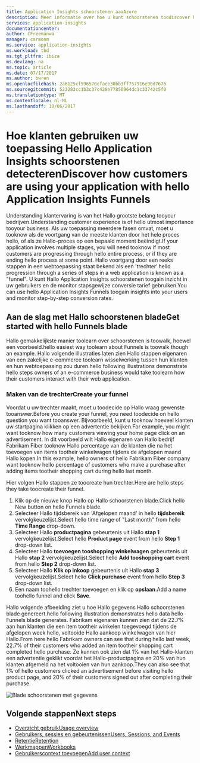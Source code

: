 ```yaml
---
title: Application Insights schoorstenen aaaAzure
description: Meer informatie over hoe u kunt schoorstenen toodiscover hoe klanten communiceert met uw toepassing.
services: application-insights
documentationcenter: 
author: CFreemanwa
manager: carmonm
ms.service: application-insights
ms.workload: tbd
ms.tgt_pltfrm: ibiza
ms.devlang: na
ms.topic: article
ms.date: 07/17/2017
ms.author: bwren
ms.openlocfilehash: 2a6125cf596570cfaee30bb3ff757916e90d7676
ms.sourcegitcommit: 523283cc1b3c37c428e77850964dc1c33742c5f0
ms.translationtype: MT
ms.contentlocale: nl-NL
ms.lasthandoff: 10/06/2017
---
```

# <a name="discover-how-customers-are-using-your-application-with-hello-application-insights-funnels"></a><span data-ttu-id="c0511-103">Hoe klanten gebruiken uw toepassing Hello Application Insights schoorstenen detecteren</span><span class="sxs-lookup"><span data-stu-id="c0511-103">Discover how customers are using your application with hello Application Insights Funnels</span></span>

<span data-ttu-id="c0511-104">Understanding klantervaring is van het Hallo grootste belang tooyour bedrijven.</span><span class="sxs-lookup"><span data-stu-id="c0511-104">Understanding customer experience is of hello utmost importance tooyour business.</span></span> <span data-ttu-id="c0511-105">Als uw toepassing meerdere fasen omvat, moet u tooknow als de voortgang van de meeste klanten door het hele proces hello, of als ze Hallo-proces op een bepaald moment beëindigt.</span><span class="sxs-lookup"><span data-stu-id="c0511-105">If your application involves multiple stages, you will need tooknow if most customers are progressing through hello entire process, or if they are ending hello process at some point.</span></span> <span data-ttu-id="c0511-106">Hallo voortgang door een reeks stappen in een webtoepassing staat bekend als een 'trechter'.</span><span class="sxs-lookup"><span data-stu-id="c0511-106">hello progression through a series of steps in a web application is known as a "funnel".</span></span> <span data-ttu-id="c0511-107">U kunt Hallo Application Insights schoorstenen toogain inzicht in uw gebruikers en de monitor stapsgewijze conversie tarief gebruiken.</span><span class="sxs-lookup"><span data-stu-id="c0511-107">You can use hello Application Insights Funnels toogain insights into your users and monitor step-by-step conversion rates.</span></span> 

## <a name="get-started-with-hello-funnels-blade"></a><span data-ttu-id="c0511-108">Aan de slag met Hallo schoorstenen blade</span><span class="sxs-lookup"><span data-stu-id="c0511-108">Get started with hello Funnels blade</span></span>
<span data-ttu-id="c0511-109">Hallo gemakkelijkste manier toolearn over schoorstenen is toowalk, hoewel een voorbeeld.</span><span class="sxs-lookup"><span data-stu-id="c0511-109">hello easiest way toolearn about Funnels is toowalk though an example.</span></span> <span data-ttu-id="c0511-110">Hallo volgende illustraties laten zien Hallo stappen eigenaren van een zakelijke e-commerce toolearn wisselwerking tussen hun klanten en hun webtoepassing zou duren.</span><span class="sxs-lookup"><span data-stu-id="c0511-110">hello following illustrations demonstrate hello steps owners of an e-commerce business would take toolearn how their customers interact with their web application.</span></span>  

### <a name="create-your-funnel"></a><span data-ttu-id="c0511-111">Maken van de trechter</span><span class="sxs-lookup"><span data-stu-id="c0511-111">Create your funnel</span></span>
<span data-ttu-id="c0511-112">Voordat u uw trechter maakt, moet u toodecide op Hallo vraag gewenste tooanswer.</span><span class="sxs-lookup"><span data-stu-id="c0511-112">Before you create your funnel, you need toodecide on hello question you want tooanswer.</span></span> <span data-ttu-id="c0511-113">Bijvoorbeeld, kunt u tooknow hoeveel klanten uw startpagina klikken op een advertentie bekijken.</span><span class="sxs-lookup"><span data-stu-id="c0511-113">For example, you might want tooknow how many customers viewing your home page click on an advertisement.</span></span> <span data-ttu-id="c0511-114">In dit voorbeeld wilt Hallo eigenaren van Hallo bedrijf Fabrikam Fiber tooknow Hallo percentage van de klanten die na het toevoegen van items tootheir winkelwagen tijdens de afgelopen maand Hallo kopen.</span><span class="sxs-lookup"><span data-stu-id="c0511-114">In this example, hello owners of hello Fabrikam Fiber company want tooknow hello percentage of customers who make a purchase after adding items tootheir shopping cart during hello last month.</span></span>

<span data-ttu-id="c0511-115">Hier volgen Hallo stappen ze toocreate hun trechter.</span><span class="sxs-lookup"><span data-stu-id="c0511-115">Here are hello steps they take toocreate their funnel.</span></span>

1. <span data-ttu-id="c0511-116">Klik op de nieuwe knop Hallo op Hallo schoorstenen blade.</span><span class="sxs-lookup"><span data-stu-id="c0511-116">Click hello New button on hello Funnels blade.</span></span>
1. <span data-ttu-id="c0511-117">Selecteer Hallo tijdsbereik van 'Afgelopen maand' in hello **tijdsbereik** vervolgkeuzelijst.</span><span class="sxs-lookup"><span data-stu-id="c0511-117">Select hello time range of "Last month" from hello **Time Range** drop-down.</span></span> 
1. <span data-ttu-id="c0511-118">Selecteer Hallo **productpagina** gebeurtenis uit Hallo **stap 1** vervolgkeuzelijst.</span><span class="sxs-lookup"><span data-stu-id="c0511-118">Select hello **Product page** event from hello **Step 1** drop-down list.</span></span> 
1. <span data-ttu-id="c0511-119">Selecteer Hallo **toevoegen tooshopping winkelwagen** gebeurtenis uit Hallo **stap 2** vervolgkeuzelijst.</span><span class="sxs-lookup"><span data-stu-id="c0511-119">Select hello **Add tooshopping cart** event from hello **Step 2** drop-down list.</span></span>
1. <span data-ttu-id="c0511-120">Selecteer Hallo **Klik op inkoop** gebeurtenis uit Hallo **stap 3** vervolgkeuzelijst.</span><span class="sxs-lookup"><span data-stu-id="c0511-120">Select hello **Click purchase** event from hello **Step 3** drop-down list.</span></span>
1. <span data-ttu-id="c0511-121">Een naam toohello trechter toevoegen en klik op **opslaan**.</span><span class="sxs-lookup"><span data-stu-id="c0511-121">Add a name toohello funnel and click **Save**.</span></span>

<span data-ttu-id="c0511-122">Hallo volgende afbeelding ziet u hoe Hallo gegevens Hallo schoorstenen blade genereert.</span><span class="sxs-lookup"><span data-stu-id="c0511-122">hello following illustration demonstrates hello data hello Funnels blade generates.</span></span> <span data-ttu-id="c0511-123">Fabrikam eigenaren kunnen zien dat de 22.7% aan hun klanten die een item tootheir winkelen toegevoegd tijdens de afgelopen week hello, voltooide Hallo aankoop winkelwagen van hier Hallo.</span><span class="sxs-lookup"><span data-stu-id="c0511-123">From here hello Fabrikam owners can see that during hello last week, 22.7% of their customers who added an item tootheir shopping cart completed hello purchase.</span></span> <span data-ttu-id="c0511-124">Ze kunnen ook zien dat 1% van het Hallo-klanten een advertentie geklikt voordat het Hallo-productpagina en 20% van hun klanten afgemeld na het voltooien van hun aankoop.</span><span class="sxs-lookup"><span data-stu-id="c0511-124">They can also see that 1% of hello customers clicked an advertisement before visiting hello product page, and 20% of their customers signed out after completing their purchase.</span></span>


![Blade schoorstenen met gegevens](./media/app-insights-understand-usage-patterns/funnel1.png)

## <a name="next-steps"></a><span data-ttu-id="c0511-126">Volgende stappen</span><span class="sxs-lookup"><span data-stu-id="c0511-126">Next steps</span></span>
  * [<span data-ttu-id="c0511-127">Overzicht gebruik</span><span class="sxs-lookup"><span data-stu-id="c0511-127">Usage overview</span></span>](app-insights-usage-overview.md)
  * [<span data-ttu-id="c0511-128">Gebruikers, sessies en gebeurtenissen</span><span class="sxs-lookup"><span data-stu-id="c0511-128">Users, Sessions, and Events</span></span>](app-insights-usage-segmentation.md)
  * [<span data-ttu-id="c0511-129">Retentie</span><span class="sxs-lookup"><span data-stu-id="c0511-129">Retention</span></span>](app-insights-usage-retention.md)
  * [<span data-ttu-id="c0511-130">Werkmappen</span><span class="sxs-lookup"><span data-stu-id="c0511-130">Workbooks</span></span>](app-insights-usage-workbooks.md)
  * [<span data-ttu-id="c0511-131">Gebruikerscontext toevoegen</span><span class="sxs-lookup"><span data-stu-id="c0511-131">Add user context</span></span>](app-insights-usage-send-user-context.md)

